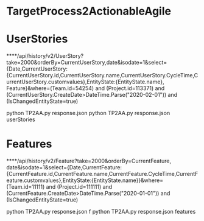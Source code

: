 # TargetProcess2ActionableAgile

# UserStories

****/api/history/v2/UserStory?take=2000&orderBy=CurrentUserStory,date&isodate=1&select={Date,CurrentUserStory:{CurrentUserStory.id,CurrentUserStory.name,CurrentUserStory.CycleTime,CurrentUserStory.customvalues},EntityState:{EntityState.name}, Feature}&where=(Team.id=54254) and (Project.id=113371) and (CurrentUserStory.CreateDate>DateTime.Parse("2020-02-01")) and (IsChangedEntityState=true)

python TP2AA.py response.json
python TP2AA.py response.json userStories 

# Features

****/api/history/v2/Feature?take=2000&orderBy=CurrentFeature, date&isodate=1&select={Date,CurrentFeature:{CurrentFeature.id,CurrentFeature.name,CurrentFeature.CycleTime,CurrentFeature.customvalues},EntityState:{EntityState.name}}&where=(Team.id=11111) and (Project.id=111111) and (CurrentFeature.CreateDate>DateTime.Parse("2020-01-01")) and (IsChangedEntityState=true)

python TP2AA.py response.json f
python TP2AA.py response.json features

